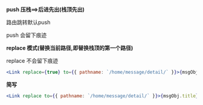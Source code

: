 **push 压栈==>后进先出(栈顶先出)**

路由跳转默认push

push 会留下痕迹

**replace 模式(替换当前路径,即替换栈顶的第一个路径)**

replace  不会留下痕迹

```jsx
<Link replace={true} to={{ pathname: `/home/message/detail/` }}>{msgObj.title}</Link>
```

**简写**

```jsx
<Link replace to={{ pathname: `/home/message/detail/` }}>{msgObj.title}</Link>
```


